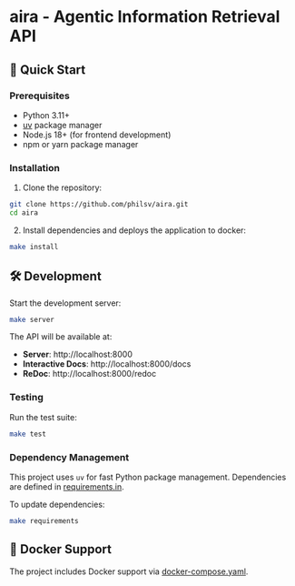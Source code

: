 # aira - Agentic Information Retrieval API

## 🚀 Quick Start

### Prerequisites

- Python 3.11+
- [uv](https://docs.astral.sh/uv/) package manager
- Node.js 18+ (for frontend development)
- npm or yarn package manager

### Installation

1. Clone the repository:

```bash
git clone https://github.com/philsv/aira.git
cd aira
```

2. Install dependencies and deploys the application to docker:

```bash
make install
```

## 🛠️ Development

Start the development server:

```bash
make server
```

The API will be available at:

- **Server**: http://localhost:8000
- **Interactive Docs**: http://localhost:8000/docs
- **ReDoc**: http://localhost:8000/redoc

### Testing

Run the test suite:

```bash
make test
```

### Dependency Management

This project uses `uv` for fast Python package management. Dependencies are defined in [requirements.in](requirements.in).

To update dependencies:

```bash
make requirements
```

## 🐳 Docker Support

The project includes Docker support via [docker-compose.yaml](docker-compose.yaml).
